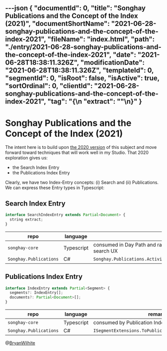 ---json
{
  "documentId": 0,
  "title": "Songhay Publications and the Concept of the Index (2021)",
  "documentShortName": "2021-06-28-songhay-publications-and-the-concept-of-the-index-2021",
  "fileName": "index.html",
  "path": "./entry/2021-06-28-songhay-publications-and-the-concept-of-the-index-2021",
  "date": "2021-06-28T18:38:11.326Z",
  "modificationDate": "2021-06-28T18:38:11.326Z",
  "templateId": 0,
  "segmentId": 0,
  "isRoot": false,
  "isActive": true,
  "sortOrdinal": 0,
  "clientId": "2021-06-28-songhay-publications-and-the-concept-of-the-index-2021",
  "tag": "{\n  \"extract\": \"\"\n}"
}
---

# Songhay Publications and the Concept of the Index (2021)

The intent here is to build upon [the 2020 version](http://songhayblog.azurewebsites.net/entry/2020-12-24-songhay-publications-and-the-concept-of-the-index/) of this subject and move forward toward techniques that will work well in my Studio. That 2020 exploration gives us:

- the Search Index Entry
- the Publications Index Entry

Clearly, we have two Index-Entry concepts: (i) Search and (ii) Publications. We can express these Entry types in Typescript:

## Search Index Entry

```typescript
interface SearchIndexEntry extends Partial<Document> {
  string extract;
}
```

| repo | language | remarks |
|- |- |-
| `songhay-core` | Typescript | consumed in Day Path and rasx() context Blogs by lunrjs, client-side search UX |
| `Songhay.Publications` | C# | `Songhay.Publications.Activities.GenerateSearchIndexFrom11tyEntries()` |

## Publications Index Entry

```typescript
interface IndexEntry extends Partial<Segment> {
  segments?: IndexEntry[];
  documents?: Partial<Document>[];
}
```

| repo | language | remarks |
|- |- |-
| `songhay-core` | Typescript | consumed by Publication Index layouts [[GitHub](https://github.com/BryanWilhite/nodejs/tree/master/responsive-layouts)] |
| `Songhay.Publications` | C# | `ISegmentExtensions.ToPublicationIndexEntryJObject()` |

@[BryanWilhite](https://twitter.com/BryanWilhite)
